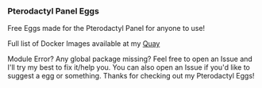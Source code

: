 ### Pterodactyl Panel Eggs
Free Eggs made for the Pterodactyl Panel for anyone to use!

Full list of Docker Images available at my [Quay](https://quay.io/repository/yajtpg/pterodactyl-images?tab=tags)

Module Error? Any global package missing? Feel free to open an Issue and I'll try my best to fix it/help you.
You can also open an Issue if you'd like to suggest a egg or something.
Thanks for checking out my Pterodactyl Eggs!